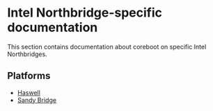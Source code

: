 # Intel Northbridge-specific documentation

This section contains documentation about coreboot on specific Intel Northbridges.

## Platforms

- [Haswell](haswell/index.md)
- [Sandy Bridge](sandybridge/index.md)
